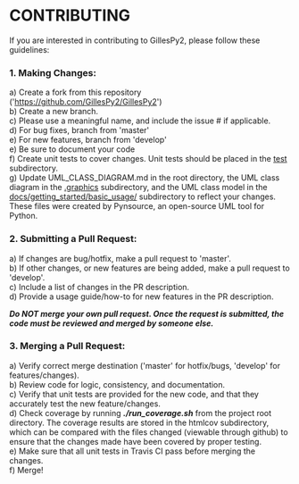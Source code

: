 # CONTRIBUTING


If you are interested in contributing to GillesPy2, please follow these guidelines:  

### 1. Making Changes:  
a) Create a fork from this repository ('https://github.com/GillesPy2/GillesPy2')  
b) Create a new branch.  
c) Please use a meaningful name, and include the issue # if applicable.  
d) For bug fixes, branch from 'master'  
e) For new features, branch from 'develop'  
e) Be sure to document your code  
f) Create unit tests to cover changes.  Unit tests should be placed in the [test](/test) subdirectory.  
g) Update UML_CLASS_DIAGRAM.md in the root directory, the UML class diagram in the [.graphics](.graphics) subdirectory, and the UML class model in the [docs/getting_started/basic_usage/](docs/getting_started/basic_usage/) subdirectory to reflect your changes. These files were created by Pynsource, an open-source UML tool for Python.
  
### 2. Submitting a Pull Request:  
a) If changes are bug/hotfix, make a pull request to 'master'.  
b) If other changes, or new features are being added, make a pull request to 'develop'.  
c) Include a list of changes in the PR description.  
d) Provide a usage guide/how-to for new features in the PR description.  
  
***Do NOT merge your own pull request.  Once the request is submitted, the code must be reviewed and merged by someone else.***  
  
### 3. Merging a Pull Request:
a) Verify correct merge destination ('master' for hotfix/bugs, 'develop' for features/changes).  
b) Review code for logic, consistency, and documentation.  
c) Verify that unit tests are provided for the new code, and that they accurately test the new feature/changes.  
d) Check coverage by running ***./run_coverage.sh*** from the project root directory. The coverage results are stored in the htmlcov subdirectory, which can be compared with the files changed (viewable through github) to ensure that the changes made have been covered by proper testing.  
e) Make sure that all unit tests in Travis CI pass before merging the changes.  
f) Merge!  

